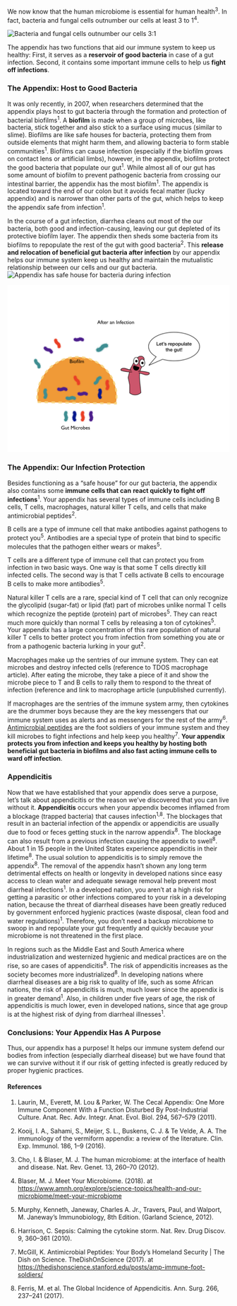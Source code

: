 ﻿
We now know that the human microbiome is essential for human health<sup>3</sup>. In fact, bacteria and fungal cells outnumber our cells at least 3 to 1<sup>4</sup>.

![Bacteria and fungal cells outnumber our cells 3:1](.images/TDOS_AppendixImages.002.jpeg)

The appendix has two functions that aid our immune system to keep us healthy: 
First, it serves as a **reservoir of good bacteria** in case of a gut infection.
 Second, it contains some important immune cells to help us **fight off infections**.

  

### The Appendix: Host to Good Bacteria

It was only recently, in 2007, when researchers determined that the appendix plays host to gut bacteria through the formation and protection of bacterial biofilms<sup>1</sup>. A **biofilm** is made when a group of microbes, like bacteria, stick together and also stick to a surface using mucus (similar to slime). Biofilms are like safe houses for bacteria, protecting them from outside elements that might harm them, and allowing bacteria to form stable communities<sup>1</sup>. Biofilms can cause infection (especially if the biofilm grows on contact lens or artificial limbs), however, in the appendix, biofilms protect the good bacteria that populate our gut<sup>1</sup>. While almost all of our gut has some amount of biofilm to prevent pathogenic bacteria from crossing our intestinal barrier, the appendix has the most biofilm<sup>1</sup>. The appendix is located toward the end of our colon but it avoids fecal matter (lucky appendix) and is narrower than other parts of the gut, which helps to keep the appendix safe from infection<sup>1</sup>. 

In the course of a gut infection, diarrhea cleans out most of the our bacteria, both good and infection-causing, leaving our gut depleted of its protective biofilm layer. The appendix then sheds some bacteria from its biofilms to repopulate the rest of the gut with good bacteria<sup>2</sup>. This **release and relocation of beneficial gut bacteria after infection** by our appendix helps our immune system keep us healthy and maintain the mutualistic relationship between our cells and our gut bacteria.
![Appendix has safe house for bacteria during infection](/images/TDOS_AppendixImages.003.jpeg)

![Appendix repopulates the gut](images/TDOS_AppendixImages.004.jpeg)
  
### The Appendix: Our Infection Protection

Besides functioning as a “safe house” for our gut bacteria, the appendix also contains some **immune cells that can** **react quickly to fight off infections**<sup>1</sup>. Your appendix has several types of immune cells including B cells, T cells, macrophages, natural killer T cells, and cells that make antimicrobial peptides<sup>2</sup>. 

B cells are a type of immune cell that make antibodies against pathogens to protect you<sup>5</sup>. Antibodies are a special type of protein that bind to specific molecules that the pathogen either wears or makes<sup>5</sup>. 

T cells are a different type of immune cell that can protect you from infection in two basic ways.  One way is that some T cells directly kill infected cells. The second  way is that T cells activate B cells to encourage B cells to make more antibodies<sup>5</sup>.

Natural killer T cells are a rare, special kind of T cell that can only recognize the glycolipid (sugar-fat) or lipid (fat) part of microbes unlike normal T cells which recognize the peptide (protein) part of microbes<sup>5</sup>. They can react much more quickly than normal T cells by releasing a ton of cytokines<sup>5</sup>. Your appendix has a large concentration of this rare population of natural killer T cells to better protect you from infection from something you ate or from a pathogenic bacteria lurking in your gut<sup>2</sup>. 

Macrophages make up the sentries of our immune system. They can eat microbes and destroy infected cells (reference to TDOS macrophage article). After eating the microbe, they take a piece of it and show the microbe piece to T and B cells to rally them to respond to the threat of infection (reference and link to macrophage article (unpublished currently).

If macrophages are the sentries of the immune system army, then cytokines are the drummer boys because they are the key messengers that our immune system uses as alerts and as messengers for the rest of the army<sup>6</sup>.  [Antimicrobial peptides](https://thedishonscience.stanford.edu/posts/amp-immune-foot-soldiers/) are the foot soldiers of your immune system and they kill microbes to fight infections and help keep you healthy<sup>7</sup>. **Your appendix protects you from infection and keeps you healthy by hosting both beneficial gut bacteria in biofilms and also fast acting immune cells to ward off infection**.

### Appendicitis

Now that we have established that your appendix does serve a purpose, let’s talk about appendicitis or the reason we’ve discovered that you can live without it. **Appendicitis** occurs when your appendix becomes inflamed from a blockage (trapped bacteria) that causes infection<sup>1,8</sup>. The blockages that result in an bacterial infection of the appendix or appendicitis are usually due to food or feces getting stuck in the narrow appendix<sup>8</sup>. The blockage can also result from a previous infection causing the appendix to swell<sup>8</sup>. 
About 1 in 15 people in the United States experience appendicitis in their lifetime<sup>8</sup>. The usual solution to appendicitis is to simply remove the appendix<sup>8</sup>. The removal of the appendix hasn’t shown any long term detrimental effects on health or longevity in developed nations since easy access to clean water and adequate sewage removal help prevent most diarrheal infections<sup>1</sup>. In a developed nation, you aren’t at a high risk for getting a parasitic or other infections compared to your risk in a developing nation, because the threat of diarrheal diseases have been greatly reduced by government enforced hygienic practices (waste disposal, clean food and water regulations)<sup>1</sup>. Therefore, you don’t need a backup microbiome to swoop in and repopulate your gut frequently and quickly because your microbiome is not threatened in the first place.

In regions such as the Middle East and South America where industrialization and westernized hygienic and medical practices are on the rise, so are cases of appendicitis<sup>8</sup>. The risk of appendicitis increases as the society becomes more industrialized<sup>8</sup>. In developing nations where diarrheal diseases are a big risk to quality of life, such as some African nations, the risk of appendicitis is much, much lower since the appendix is in greater demand<sup>1</sup>. Also, in children under five years of age, the risk of appendicitis is much lower, even in developed nations, since that age group is at the highest risk of dying from diarrheal illnesses<sup>1</sup>.

### Conclusions: Your Appendix Has A Purpose

Thus, our appendix has a purpose! It helps our immune system defend our bodies from infection (especially diarrheal disease) but we have found that we can survive without it if our risk of getting infected is greatly reduced by proper hygienic practices.

#### References 

1. Laurin, M., Everett, M. Lou & Parker, W. The Cecal Appendix: One More Immune Component With a Function Disturbed By Post-Industrial Culture. Anat. Rec. Adv. Integr. Anat. Evol. Biol.  294, 567–579 (2011).

2. Kooij, I. A., Sahami, S., Meijer, S. L., Buskens, C. J. & Te Velde, A. A. The immunology of the vermiform appendix: a review of the literature. Clin. Exp. Immunol.  186, 1–9 (2016).

3. Cho, I. & Blaser, M. J. The human microbiome: at the interface of health and disease. Nat. Rev. Genet.  13, 260–70 (2012).

4. Blaser, M. J. Meet Your Microbiome. (2018). at <https://www.amnh.org/explore/science-topics/health-and-our-microbiome/meet-your-microbiome>

5. Murphy, Kenneth, Janeway, Charles A. Jr., Travers, Paul, and Walport, M. Janeway’s Immunobiology, 8th Edition. (Garland Science, 2012).

6. Harrison, C. Sepsis: Calming the cytokine storm. Nat. Rev. Drug Discov.  9, 360–361 (2010).

7. McGill, K. Antimicrobial Peptides: Your Body’s Homeland Security | The Dish on Science. TheDishOnScience (2017). at <https://thedishonscience.stanford.edu/posts/amp-immune-foot-soldiers/>

8. Ferris, M. et al. The Global Incidence of Appendicitis. Ann. Surg.  266, 237–241 (2017).

